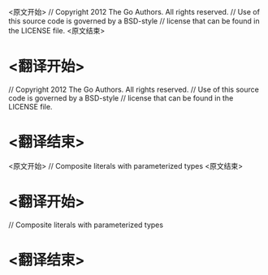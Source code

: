 
<原文开始>
// Copyright 2012 The Go Authors. All rights reserved.
// Use of this source code is governed by a BSD-style
// license that can be found in the LICENSE file.
<原文结束>

# <翻译开始>
// Copyright 2012 The Go Authors. All rights reserved.
// Use of this source code is governed by a BSD-style
// license that can be found in the LICENSE file.
# <翻译结束>


<原文开始>
// Composite literals with parameterized types
<原文结束>

# <翻译开始>
// Composite literals with parameterized types
# <翻译结束>


